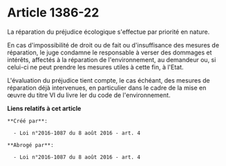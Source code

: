 # Article 1386-22

La réparation du préjudice écologique s'effectue par priorité en nature. 

En cas d'impossibilité de droit ou de fait ou d'insuffisance des mesures de réparation, le juge condamne le responsable à
verser des dommages et intérêts, affectés à la réparation de l'environnement, au demandeur ou, si celui-ci ne peut prendre
les mesures utiles à cette fin, à l'Etat. 

L'évaluation du préjudice tient compte, le cas échéant, des mesures de réparation déjà intervenues, en particulier dans le
cadre de la mise en œuvre du titre VI du livre Ier du code de l'environnement.

**Liens relatifs à cet article**

	**Créé par**:

	  - Loi n°2016-1087 du 8 août 2016 - art. 4

	**Abrogé par**:

	  - Loi n°2016-1087 du 8 août 2016 - art. 4
